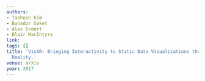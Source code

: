```yaml
---
authors:
- Taeheon Kim
- Bahador Saket
- Alex Endert
- Blair MacIntyre
link:
tags: []
title: 'VisAR: Bringing Interactivity to Static Data Visualizations through Augmented
  Reality.'
venue: arXiv
year: 2017
---
```

